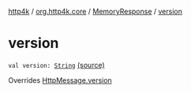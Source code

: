 [http4k](../../index.md) / [org.http4k.core](../index.md) / [MemoryResponse](index.md) / [version](./version.md)

# version

`val version: `[`String`](https://kotlinlang.org/api/latest/jvm/stdlib/kotlin/-string/index.html) [(source)](https://github.com/http4k/http4k/blob/master/http4k-core/src/main/kotlin/org/http4k/core/http.kt#L214)

Overrides [HttpMessage.version](../-http-message/version.md)

